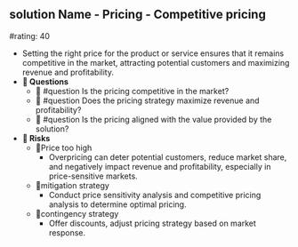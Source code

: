## solution Name - Pricing - Competitive pricing
#rating: 40
- Setting the right price for the product or service ensures that it remains competitive in the market, attracting potential customers and maximizing revenue and profitability.
- **💭 Questions**
  - 💭 #question Is the pricing competitive in the market?
  - 💭 #question Does the pricing strategy maximize revenue and profitability?
  - 💭 #question Is the pricing aligned with the value provided by the solution?
- **🚨 Risks**
  - 🚨Price too high
    - Overpricing can deter potential customers, reduce market share, and negatively impact revenue and profitability, especially in price-sensitive markets.
  - 🚨mitigation strategy
    - Conduct price sensitivity analysis and competitive pricing analysis to determine optimal pricing.
  - 🚨contingency strategy
    - Offer discounts, adjust pricing strategy based on market response.


